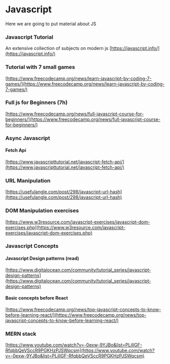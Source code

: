 # Javascript

Here we are going to put material about JS

### Javascript Tutorial
An extensive collection of subjects on modern js
[https://javascript.info/](https://javascript.info/)

### Tutorial with 7 small games
[https://www.freecodecamp.org/news/learn-javascript-by-coding-7-games/](https://www.freecodecamp.org/news/learn-javascript-by-coding-7-games/) 

### Full js for Beginners (7h)
[https://www.freecodecamp.org/news/full-javascript-course-for-beginners/](https://www.freecodecamp.org/news/full-javascript-course-for-beginners/) 



### Async Javascript

#### Fetch Api

[https://www.javascripttutorial.net/javascript-fetch-api/](https://www.javascripttutorial.net/javascript-fetch-api/)

### URL Manipulation

[https://usefulangle.com/post/298/javascript-url-hash](https://usefulangle.com/post/298/javascript-url-hash)

### DOM Manipulation exercises

[https://www.w3resource.com/javascript-exercises/javascript-dom-exercises.php](https://www.w3resource.com/javascript-exercises/javascript-dom-exercises.php)


### Javascript Concepts
#### Javascript Design patterns (read)
[https://www.digitalocean.com/community/tutorial_series/javascript-design-patterns](https://www.digitalocean.com/community/tutorial_series/javascript-design-patterns)

#### Basic concepts before React
[https://www.freecodecamp.org/news/top-javascript-concepts-to-know-before-learning-react/](https://www.freecodecamp.org/news/top-javascript-concepts-to-know-before-learning-react/)


### MERN stack
[https://www.youtube.com/watch?v=-0exw-9YJBo&list=PLillGF-RfqbbQeVSccR9PGKHzPJSWqcsm](https://www.youtube.com/watch?v=-0exw-9YJBo&list=PLillGF-RfqbbQeVSccR9PGKHzPJSWqcsm)

